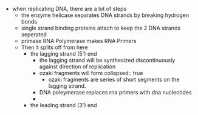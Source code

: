 - when replicating DNA, there are a lot of steps
	- the enzyme helicase separates DNA strands by breaking hydrogen bonds
	- single strand binding proteins attach to keep the 2 DNA strands seperated
	- primase RNA Polymerase makes RNA Primers
	- Then it splits off from here
		- the lagging strand (5') end
			- the lagging strand will be synthesized discontinuously against direction of replication
			- ozaki fragments will form
			  collapsed:: true
				- ozaki fragments are series of short segments on the lagging strand.
			- DNA poleymerase replaces rna primers with dna nucleotides
			-
		- the leading strand (3') end